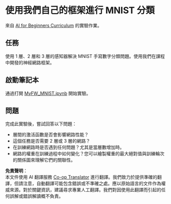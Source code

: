 <!--
CO_OP_TRANSLATOR_METADATA:
{
  "original_hash": "48fdd704d483e19bc3d7464074c9fcbe",
  "translation_date": "2025-08-26T10:29:08+00:00",
  "source_file": "lessons/3-NeuralNetworks/04-OwnFramework/lab/README.md",
  "language_code": "mo"
}
-->
# 使用我們自己的框架進行 MNIST 分類

來自 [AI for Beginners Curriculum](https://github.com/microsoft/ai-for-beginners) 的實驗作業。

## 任務

使用 1 層、2 層和 3 層的感知器解決 MNIST 手寫數字分類問題。使用我們在課程中開發的神經網路框架。

## 啟動筆記本

通過打開 [MyFW_MNIST.ipynb](../../../../../../lessons/3-NeuralNetworks/04-OwnFramework/lab/MyFW_MNIST.ipynb) 開始實驗。

## 問題

完成此實驗後，嘗試回答以下問題：

- 層間的激活函數是否會影響網路性能？
- 這個任務是否需要 2 層或 3 層的網路？
- 在訓練網路時是否遇到任何問題？尤其是當層數增加時。
- 網路的權重在訓練過程中如何變化？您可以繪製權重的最大絕對值與訓練輪次的關係圖來理解它們的關聯性。

**免責聲明**：  
本文件使用 AI 翻譯服務 [Co-op Translator](https://github.com/Azure/co-op-translator) 進行翻譯。我們致力於提供準確的翻譯，但請注意，自動翻譯可能包含錯誤或不準確之處。應以原始語言的文件作為權威來源。對於關鍵資訊，建議尋求專業人工翻譯。我們對因使用此翻譯而引起的任何誤解或錯誤解讀概不負責。